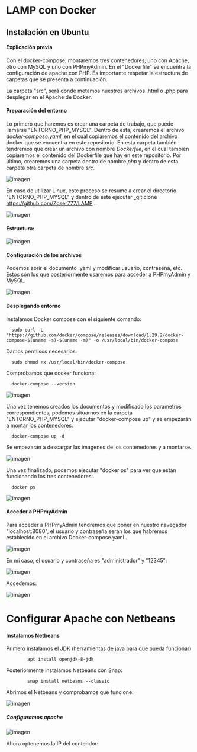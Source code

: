 # LAMP con Docker

## Instalación en Ubuntu
#### Explicación previa

Con el docker-compose, montaremos tres contenedores, uno con Apache, otro con MySQL y uno con PHPmyAdmin. En el "Dockerfile" se encuentra la configuración de apache con PHP. Es importante respetar la estructura de carpetas que se presenta a continuación. 

La carpeta "src", será donde metamos nuestros archivos .html o .php para desplegar en el Apache de Docker. 

#### Preparación del entorno 

Lo primero que haremos es crear una carpeta de trabajo, que puede llamarse "ENTORNO_PHP_MYSQL". Dentro de esta, crearemos el archivo _docker-compose.yaml_, en el cual copiaremos el contenido del archivo docker que se encuentra en este repositorio. En esta carpeta también tendremos que crear un archivo con nombre _Dockerfile_, en el cual también copiaremos el contenido del Dockerfile que hay en este repositorio. Por último, crearemos una carpeta dentro de nombre _php_ y dentro de esta carpeta otra carpeta de nombre _src_.


![imagen](https://user-images.githubusercontent.com/80277545/146685326-0cb4a09e-91f3-4a01-b43b-59291a2b36b6.png)


En caso de utilizar Linux, este proceso se resume a crear el directorio "ENTORNO_PHP_MYSQL" y dentro de este ejecutar _git clone https://github.com/Zoser777/LAMP .

![imagen](https://user-images.githubusercontent.com/80277545/146685269-fd5da4eb-155a-4c08-9e20-ede1b3360961.png)

#### Estructura:

![imagen](https://user-images.githubusercontent.com/80277545/146685361-5e5ec4ed-4783-44be-91f9-4cdc179a43b1.png)



#### Configuración de los archivos

Podemos abrir el documento .yaml y modificar usuario, contraseña, etc. Estos són los que posteriormente usaremos para acceder a PHPmyAdmin y MySQL.

![imagen](https://user-images.githubusercontent.com/80277545/146685285-19520ed8-8928-4db3-a860-70370ae9eb12.png)



#### Desplegando entorno

Instalamos Docker compose con el siguiente comando:

      sudo curl -L "https://github.com/docker/compose/releases/download/1.29.2/docker-compose-$(uname -s)-$(uname -m)" -o /usr/local/bin/docker-compose

Damos permisos necesarios: 

      sudo chmod +x /usr/local/bin/docker-compose
      
Comprobamos que docker funciona:

      docker-compose --version
      
![imagen](https://user-images.githubusercontent.com/80277545/146685556-e20727da-5f35-42c7-a4d3-400f2a004d0c.png)



Una vez tenemos creados los documentos y modificado los parametros correspondientes, podemos situarnos en la carpeta "ENTORNO_PHP_MYSQL" y ejecutar "docker-compose up" y se empezarán a montar los contenedores. 

      docker-compose up -d


Se empezarán a descargar las imagenes de los contenedores y a montarse.

![imagen](https://user-images.githubusercontent.com/80277545/146685711-2a60f340-7ae3-487a-b38a-558aad20e803.png)

Una vez finalizado, podemos ejecutar "docker ps" para ver que están funcionando los tres contenedores:

      docker ps
 
![imagen](https://user-images.githubusercontent.com/80277545/146685745-5c138f54-e58d-499f-b2a9-e78cc8d4b11b.png)



#### Acceder a PHPmyAdmin

Para acceder a PHPmyAdmin tendremos que poner en nuestro navegador "localhost:8080", el usuario y contraseña serán los que habremos establecido en el archivo Docker-compose.yaml . 

![imagen](https://user-images.githubusercontent.com/80277545/146685791-2b690471-8e23-4230-a38e-6160ce0125cb.png)

En mi caso, el usuario y contraseña es "administrador" y "12345": 

![imagen](https://user-images.githubusercontent.com/80277545/146685826-f572fd88-46c1-4d69-bf06-2f2587f05bd8.png)

Accedemos:

![imagen](https://user-images.githubusercontent.com/80277545/146685860-a4727dde-87f6-4790-9894-dbce8dd85a6f.png)


# Configurar Apache con Netbeans 

#### Instalamos Netbeans

Primero instalamos el JDK (herramientas de java para que pueda funcionar)

            apt install openjdk-8-jdk
            
Posteriormente instalamos Netbeans con Snap:

            snap install netbeans --classic
            
Abrimos el Netbeans y comprobamos que funcione: 

![imagen](https://user-images.githubusercontent.com/80277545/146686232-a73551d4-4838-4a5d-9ddf-8e62ceba3e8c.png)

##### Configuramos apache

![imagen](https://user-images.githubusercontent.com/80277545/146686351-e49c4184-b941-47dd-a1bc-818279579817.png)

Ahora optenemos la IP del contendor:



          
 


